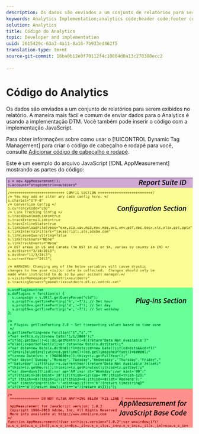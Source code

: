 ```yaml
---
description: Os dados são enviados a um conjunto de relatórios para serem exibidos no relatório. A maneira mais fácil e comum de enviar dados para o Analytics é usando a implementação DTM. Você também pode inserir o código com a implementação JavaScript.
keywords: Analytics Implementation;analytics code;header code;footer code;header;footer;dynamic tag management;dtm;javascript
solution: Analytics
title: Código do Analytics
topic: Developer and implementation
uuid: 2615429c-63a3-4a11-8a16-7b933ed462f5
translation-type: tm+mt
source-git-commit: 16ba0b12e0f70112f4c10804d0a13c278388ecc2

---
```



# Código do Analytics

Os dados são enviados a um conjunto de relatórios para serem exibidos no relatório. A maneira mais fácil e comum de enviar dados para o Analytics é usando a implementação DTM. Você também pode inserir o código com a implementação JavaScript.

Para obter informações sobre como usar o [!UICONTROL Dynamic Tag Management] para criar o código de cabeçalho e rodapé para você, consulte [Adicionar código de cabeçalho e rodapé](/help/implement/c-implement-with-dtm/c-headers-footers/t-header-footer-code.md).

Este é um exemplo do arquivo JavaScript [!DNL AppMeasurement] mostrando as partes do código:

![](assets/appmeasurement-js.png)

